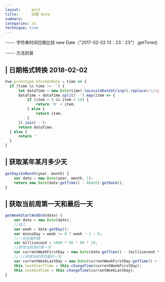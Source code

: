 ```yaml
---
layout:     post
title:      日期 Date
summary: 
categories: Js
technique: true
---
```


----- 字符串时间日期比较    new Date（"2017-02-02 13：23：23"）.getTime()

----- 方法封装

## | 日期格式转换 2018-02-02

```javascript
Vue.prototype.$formatDate = time => {
  if (time && time != '') {
      let dataTime = new Date(time).toLocaleDateString().replace(/\//g, "-");
      dataTime = dataTime.split('-').map(item => {
          if (item > 0 && item < 10) {
              return '0' + item;
          } else {
              return item;
          }
      }).join('-');
      return dataTime;
  } else {
      return ''
  }
} 
```

## | 获取某年某月多少天

```javascript
getDaysInMonth(year, month) {  
    var date = new Date(year, month, 1);
    return new Date(date.getTime() - 864e5).getDate();
}
```

## | 获取当前周第一天和最后一天

```javascript
getWeekStartAndEnd(date) { 
    var date = new Date(date);
    //周几
    var week = date.getDay();
    var minusDay = week != 0 ? week - 1 : 6;
    //一天的毫秒数
    var millisecond = 1000 * 60 * 60 * 24;
    //获得当前周的第一天
    var currentWeekFirstDay = new Date(date.getTime() - (millisecond * minusDay));
    // //获得当前周的最后一天
    var currentWeekLastDay = new Date(currentWeekFirstDay.getTime() + (millisecond * 6));
    this.taskStartTime = this.changeTime(currentWeekFirstDay);
    this.taskEndTime = this.changeTime(currentWeekLastDay);
}
```